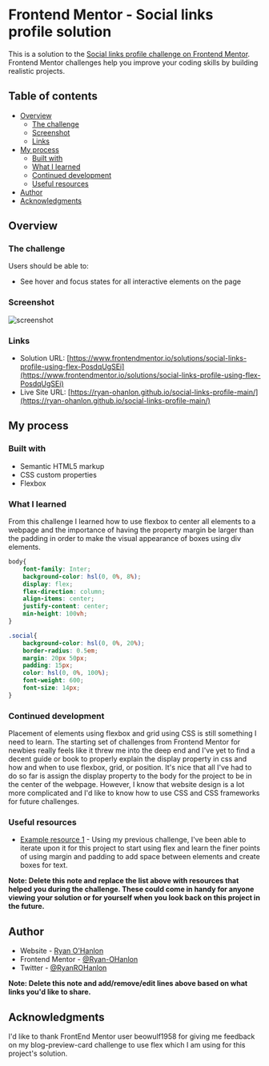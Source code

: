 # Frontend Mentor - Social links profile solution

This is a solution to the [Social links profile challenge on Frontend Mentor](https://www.frontendmentor.io/challenges/social-links-profile-UG32l9m6dQ). Frontend Mentor challenges help you improve your coding skills by building realistic projects. 

## Table of contents

- [Overview](#overview)
  - [The challenge](#the-challenge)
  - [Screenshot](#screenshot)
  - [Links](#links)
- [My process](#my-process)
  - [Built with](#built-with)
  - [What I learned](#what-i-learned)
  - [Continued development](#continued-development)
  - [Useful resources](#useful-resources)
- [Author](#author)
- [Acknowledgments](#acknowledgments)

## Overview

### The challenge

Users should be able to:

- See hover and focus states for all interactive elements on the page

### Screenshot

![screenshot](./screenshot.jpg)

### Links

- Solution URL: [https://www.frontendmentor.io/solutions/social-links-profile-using-flex-PosdqUgSEi](https://www.frontendmentor.io/solutions/social-links-profile-using-flex-PosdqUgSEi)
- Live Site URL: [https://ryan-ohanlon.github.io/social-links-profile-main/](https://ryan-ohanlon.github.io/social-links-profile-main/)

## My process

### Built with

- Semantic HTML5 markup
- CSS custom properties
- Flexbox

### What I learned

From this challenge I learned how to use flexbox to center all elements to a webpage and the importance of having the property margin be larger than the padding in order to make the visual appearance of boxes using div elements.

```css
body{
    font-family: Inter;
    background-color: hsl(0, 0%, 8%);
    display: flex;
    flex-direction: column;
    align-items: center;
    justify-content: center;
    min-height: 100vh;
}
```

```css
.social{
    background-color: hsl(0, 0%, 20%);
    border-radius: 0.5em;
    margin: 20px 50px;
    padding: 15px;
    color: hsl(0, 0%, 100%);
    font-weight: 600;
    font-size: 14px;
}
```

### Continued development

Placement of elements using flexbox and grid using CSS is still something I need to learn. The starting set of challenges from Frontend Mentor for newbies really feels like it threw me into the deep end and I've yet to find a decent guide or book to properly explain the display property in css and how and when to use flexbox, grid, or position. It's nice that all I've had to do so far is assign the display property to the body for the project to be in the center of the webpage. However, I know that website design is a lot more complicated and I'd like to know how to use CSS and CSS frameworks for future challenges.

### Useful resources

- [Example resource 1](https://ryan-ohanlon.github.io/blog-preview-card-main/) - Using my previous challenge, I've been able to iterate upon it for this project to start using flex and learn the finer points of using margin and padding to add space between elements and create boxes for text.

**Note: Delete this note and replace the list above with resources that helped you during the challenge. These could come in handy for anyone viewing your solution or for yourself when you look back on this project in the future.**

## Author

- Website - [Ryan O'Hanlon](https://ryan-ohanlon.github.io/)
- Frontend Mentor - [@Ryan-OHanlon](https://www.frontendmentor.io/profile/Ryan-OHanlon)
- Twitter - [@RyanROHanlon](https://www.twitter.com/RyanROHanlon)

**Note: Delete this note and add/remove/edit lines above based on what links you'd like to share.**

## Acknowledgments

I'd like to thank FrontEnd Mentor user beowulf1958 for giving me feedback on my blog-preview-card challenge to use flex which I am using for this project's solution.
